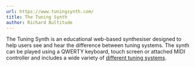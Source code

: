 ```yaml
---
url: https://www.tuningsynth.com/
title: The Tuning Synth
author: Richard Bultitude
---
```


The Tuning Synth is an educational web-based synthesiser designed to help users see and hear the difference between tuning systems. The synth can be played using a QWERTY keyboard, touch screen or attached MIDI controller and includes a wide variety of [different tuning systems](https://medium.com/@pointbmusic/understanding-musical-tuning-systems-14a543f210f2).
